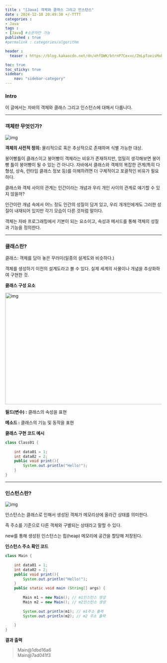 ```yaml
---
title : "[Java] 객체와 클래스 그리고 인스턴스"
date : 2024-12-10 20:49:30 +/-TTTT
categories : 
- Java
tags : 
- [Java] #소문자만 가능
published : true
#permalink : categories/algorithm

header :
  teaser : https://blog.kakaocdn.net/dn/ehfQWK/btrnP7Cexxc/ZmLpToeisMobjHGaLfEDg0/img.png

toc: true
toc_sticky: true
sidebar:
    nav: "sidebar-category"
---
```


### Intro

이 글에서는 자바의 객체와 클래스 그리고 인스턴스에 대해서 다룹니다.

* * *

### 객체란 무엇인가?

![img](https://img1.daumcdn.net/thumb/R1280x0/?scode=mtistory2&fname=https%3A%2F%2Fblog.kakaocdn.net%2Fdn%2Fdfl2RK%2Fbtrnvz7wImM%2FAwPPUzo5kmUmt5QYWqIgR1%2Fimg.png)

**객체의 사전적 정의:** 물리적으로 혹은 추상적으로 존재하며 식별 가능한 대상.

붕어빵틀이 클래스이고 붕어빵이 객체라는 비유가 존재하지만, 엄밀히 생각해보면 붕어빵 틀이 붕어빵이 될 수 있는 건 아니다. 자바에서 클래스와 객체의 복잡한 관계(특히 다형성, 상속, 런타임 클래스 정보 등)를 이해하려면 더 구체적이고 포괄적인 비유가 필요하다.

클래스와 객체 사이의 관계는 인간이라는 개념과 우리 개인 사이의 관계로 얘기할 수 있지 않을까?

인간이란 개념 속에서 어느 정도 인간의 성질이 담겨 있고, 우리 개개인에게도 그러한 성질이 내재되어 있지만 각기 모습이 다른 것처럼 말이다.

객체는 자바 프로그래밍에서 기본이 되는 요소이고, 속성과 메서드를 통해 객체의 성질과 기능을 정의한다.

* * *

### 클래스란?

클래스: 객체를 담아 놓은 꾸러미(일종의 설계도와 비슷하다.)

객체를 생성하기 이전의 설계도라고 볼 수 있다. 실제 세계의 사물이나 개념을 추상화하여 구현한 것.

**클래스 구성 요소**

<img src="https://kangmoo.github.io/assets/img/2023-12-14-Java%20Class%20and%20Object/2023-12-14-20-45-24.png" alt="img" width="699" height="359" class="jop-noMdConv">

**필드(변수) :** 클래스의 속성을 표현

**메소드 :** 클래스의 기능 및 동작을 표현

**클래스 구현 코드 예시**

```java
class Class01 {
    
    int data01 = 1;
    int data02 = 2;
    public void print(){
        System.out.println("Hello!");
    }
}
```

* * *

### 인스턴스란?

![img](https://d1lic7t7i99g4n.cloudfront.net/photo/kt8qolqr.png)

인스턴스는 클래스로 인해서 생성된 객체가 메모리상에 올라간 상태를 의미한다.

즉 주소를 기준으로 다른 객체와 구별되는 상태라고 말할 수 있다.

new를 통해 생성된 인스턴스는 힙(heap) 메모리에 공간을 할당해 저장된다.

**인스턴스 주소 확인 코드**

```java
class Main {
    
    int data01 = 1;
    int data02 = 2;
    public void print(){
        System.out.println("Hello!");
    }
    public static void main (String[] args) {
        
        Main m1 = new Main(); // m1인스턴스 생성
        Main m2 = new Main(); // m2인스턴스 생성
        
        System.out.println(m1); // m1주소 출력
        System.out.println(m2); // m2 주소 출력
        
    }
}
```

**결과 출력**

> Main@1dbd16a6  
> Main@7ad041f3